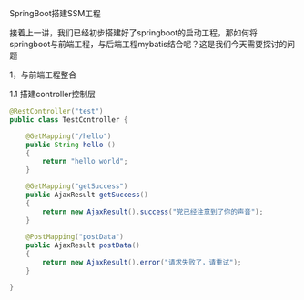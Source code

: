 SpringBoot搭建SSM工程

接着上一讲，我们已经初步搭建好了springboot的启动工程，那如何将springboot与前端工程，与后端工程mybatis结合呢？这是我们今天需要探讨的问题

1，与前端工程整合

1.1 搭建controller控制层

```java
@RestController("test")
public class TestController {

    @GetMapping("/hello")
    public String hello ()
    {
        return "hello world";
    }

    @GetMapping("getSuccess")
    public AjaxResult getSuccess()
    {
        return new AjaxResult().success("党已经注意到了你的声音");
    }
    
    @PostMapping("postData")
    public AjaxResult postData()
    {
        return new AjaxResult().error("请求失败了，请重试");
    }

}
```

